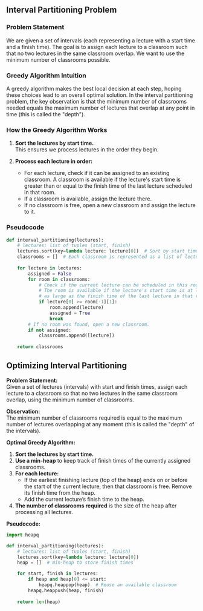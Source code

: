 ## Interval Partitioning Problem

### Problem Statement
We are given a set of intervals (each representing a lecture with a start time and a finish time). The goal is to assign each lecture to a classroom such that no two lectures in the same classroom overlap. We want to use the minimum number of classrooms possible.

### Greedy Algorithm Intuition
A greedy algorithm makes the best local decision at each step, hoping these choices lead to an overall optimal solution. In the interval partitioning problem, the key observation is that the minimum number of classrooms needed equals the maximum number of lectures that overlap at any point in time (this is called the "depth").

### How the Greedy Algorithm Works
1. **Sort the lectures by start time.**  
   This ensures we process lectures in the order they begin.

2. **Process each lecture in order:**
   - For each lecture, check if it can be assigned to an existing classroom. A classroom is available if the lecture's start time is greater than or equal to the finish time of the last lecture scheduled in that room.
   - If a classroom is available, assign the lecture there.
   - If no classroom is free, open a new classroom and assign the lecture to it.

### Pseudocode

```python
def interval_partitioning(lectures):
    # lectures: list of tuples (start, finish)
    lectures.sort(key=lambda lecture: lecture[0])  # Sort by start time
    classrooms = []  # Each classroom is represented as a list of lectures
    
    for lecture in lectures:
        assigned = False
        for room in classrooms:
            # Check if the current lecture can be scheduled in this room.
            # The room is available if the lecture's start time is at least 
            # as large as the finish time of the last lecture in that room.
            if lecture[0] >= room[-1][1]:
                room.append(lecture)
                assigned = True
                break
        # If no room was found, open a new classroom.
        if not assigned:
            classrooms.append([lecture])
    
    return classrooms
```


## Optimizing Interval Partitioning

**Problem Statement:**  
Given a set of lectures (intervals) with start and finish times, assign each lecture to a classroom so that no two lectures in the same classroom overlap, using the minimum number of classrooms.

**Observation:**  
The minimum number of classrooms required is equal to the maximum number of lectures overlapping at any moment (this is called the "depth" of the intervals).

**Optimal Greedy Algorithm:**  
1. **Sort the lectures by start time.**  
2. **Use a min-heap** to keep track of finish times of the currently assigned classrooms.
3. **For each lecture:**
   - If the earliest finishing lecture (top of the heap) ends on or before the start of the current lecture, then that classroom is free. Remove its finish time from the heap.
   - Add the current lecture’s finish time to the heap.
4. **The number of classrooms required** is the size of the heap after processing all lectures.

**Pseudocode:**

```python
import heapq

def interval_partitioning(lectures):
    # lectures: list of tuples (start, finish)
    lectures.sort(key=lambda lecture: lecture[0])
    heap = []  # min-heap to store finish times

    for start, finish in lectures:
        if heap and heap[0] <= start:
            heapq.heappop(heap)  # Reuse an available classroom
        heapq.heappush(heap, finish)
    
    return len(heap)

